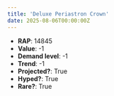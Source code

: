 ```yaml
---
title: 'Deluxe Periastron Crown'
date: 2025-08-06T00:00:00Z
---
```

- **RAP**: 14845
- **Value**: -1
- **Demand level**: -1
- **Trend**: -1
- **Projected?**: True
- **Hyped?**: True
- **Rare?**: True
